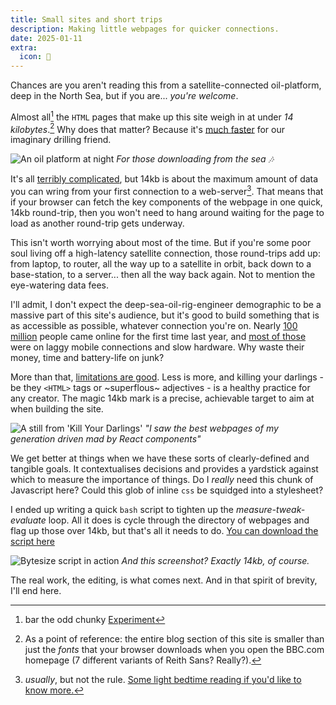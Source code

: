 ```yaml
---
title: Small sites and short trips
description: Making little webpages for quicker connections.
date: 2025-01-11
extra:
  icon: 📡
---
```


Chances are you aren't reading this from a satellite-connected oil-platform, deep in the North Sea, but if you are... *you're welcome*.

Almost all[^1] the `HTML` pages that make up this site weigh in at under *14 kilobytes*.[^2] Why does that matter? Because it's [much faster](https://endtimes.dev/why-your-website-should-be-under-14kb-in-size/) for our imaginary drilling friend. 

![An oil platform at night](/images/oil-platform.webp)
*For those downloading from the sea 🎶*

It's all [terribly complicated](https://datatracker.ietf.org/doc/id/draft-ietf-quic-recovery-26.html#section-6.8-3), but 14kb is about the maximum amount of data you can wring from your first connection to a web-server[^3]. That means that if your browser can fetch the key components of the webpage in one quick, 14kb round-trip, then you won't need to hang around waiting for the page to load as another round-trip gets underway. 

This isn't worth worrying about most of the time. But if you're some poor soul living off a high-latency satellite connection, those round-trips add up: from laptop, to router, all the way up to a satellite in orbit, back down to a base-station, to a server... then all the way back again. Not to mention the eye-watering data fees.

I'll admit, I don't expect the deep-sea-oil-rig-engineer demographic to be a massive part of this site's audience, but it's good to build something that is as accessible as possible, whatever connection you're on. Nearly [100 million](https://datareportal.com/reports/digital-2024-deep-dive-the-state-of-internet-adoption) people came online for the first time last year, and [most of those](https://www.ericsson.com/en/reports-and-papers/mobility-report/articles/enabling-internet-for-all) were on laggy mobile connections and slow hardware. Why waste their money, time and battery-life on junk? 

More than that, [limitations are good](@/blog/markdown.md). Less is more, and killing your darlings - be they `<HTML>` tags or ~superflous~ adjectives - is a healthy practice for any creator. The magic 14kb mark is a precise, achievable target to aim at when building the site. 

![A still from 'Kill Your Darlings'](/images/kill-your-darlings.webp)
*"I saw the best webpages of my generation driven mad by React components"*

We get better at things when we have these sorts of clearly-defined and tangible goals. It contextualises decisions and provides a yardstick against which to measure the importance of things. Do I *really* need this chunk of Javascript here? Could this glob of inline `css` be squidged into a stylesheet?

I ended up writing a quick `bash` script to tighten up the *measure-tweak-evaluate* loop. All it does is cycle through the directory of webpages and flag up those over 14kb, but that's all it needs to do. [You can download the script here](/files/bytesize.sh)

![Bytesize script in action](/images/bytesize.webp)
*And this screenshot? Exactly 14kb, of course.*

The real work, the editing, is what comes next. And in that spirit of brevity, I'll end here.

[^1]: bar the odd chunky [Experiment](/experiments)
[^2]: As a point of reference: the entire blog section of this site is smaller than just the *fonts* that your browser downloads when you open the BBC.com homepage (7 different variants of Reith Sans? Really?).
[^3]: *usually*, but not the rule. [Some light bedtime reading if you'd like to know more.](https://datatracker.ietf.org/doc/id/draft-ietf-quic-recovery-26.html)
